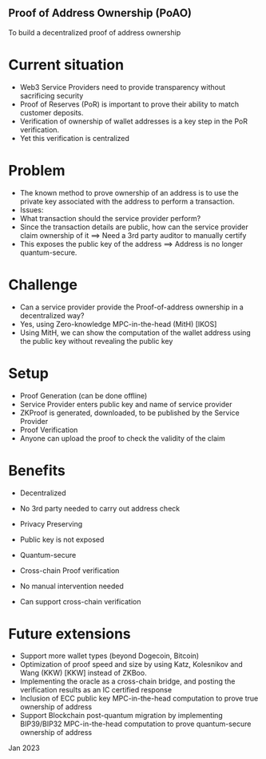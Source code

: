 ## Proof of Address Ownership (PoAO)

To build a decentralized proof of address ownership

# Current situation

* Web3 Service Providers need to provide transparency without sacrificing security
* Proof of Reserves (PoR) is important to prove their ability to match customer deposits. 
* Verification of ownership of wallet addresses is a key step in the PoR verification. 
* Yet this verification is centralized

# Problem

* The known method to prove ownership of an address is to use the private key associated with the address to perform a transaction.
* Issues:
 * What transaction should the service provider perform?
 * Since the transaction details are public, how can the service provider claim ownership of it
    ==> Need a 3rd party auditor to manually certify
 * This exposes the public key of the address
    ==> Address is no longer quantum-secure.

# Challenge

* Can a service provider provide the Proof-of-address ownership in a decentralized way?
* Yes, using Zero-knowledge MPC-in-the-head (MitH) [IKOS]
* Using MitH, we can show the computation of the wallet address using the public key without revealing the public key

# Setup

* Proof Generation (can be done offline)
 * Service Provider enters public key and name of service provider
 * ZKProof is generated, downloaded, to be published by the Service Provider
* Proof Verification
 * Anyone can upload the proof to check the validity of the claim

# Benefits

* Decentralized
 * No 3rd party needed to carry out address check

* Privacy Preserving
 * Public key is not exposed
 * Quantum-secure

* Cross-chain Proof verification
 * No manual intervention needed
 * Can support cross-chain verification

# Future extensions

* Support more wallet types (beyond Dogecoin, Bitcoin)
* Optimization of proof speed and size by using Katz, Kolesnikov and Wang (KKW) [KKW] instead of ZKBoo.
* Implementing the oracle as a cross-chain bridge, and posting the verification results as an IC certified response 
* Inclusion of ECC public key MPC-in-the-head computation to prove true ownership of address
* Support Blockchain post-quantum migration by implementing BIP39/BIP32 MPC-in-the-head computation to prove quantum-secure ownership of address 

Jan 2023


 
 
